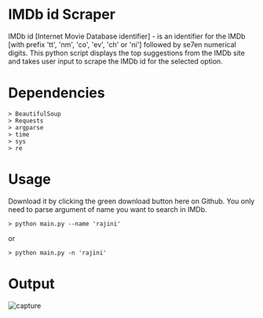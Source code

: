 IMDb id Scraper
===============
IMDb id [Internet Movie Database identifier] - is an identifier for the IMDb [with prefix 'tt', 'nm', 'co', 'ev', 'ch' or 'ni'] followed by se7en numerical digits. This python script displays the top suggestions from the IMDb site and takes user input to scrape the IMDb id for the selected option.

Dependencies
============
    > BeautifulSoup
    > Requests
    > argparse
    > time
    > sys
    > re

Usage
=====
Download it by clicking the green download button here on Github. You only need to parse argument of name you want to search in IMDb.

    > python main.py --name 'rajini'

or 

    > python main.py -n 'rajini'

Output
======
![capture](https://user-images.githubusercontent.com/47944792/53887986-6a329180-4049-11e9-8027-b150ca264d1b.PNG)
